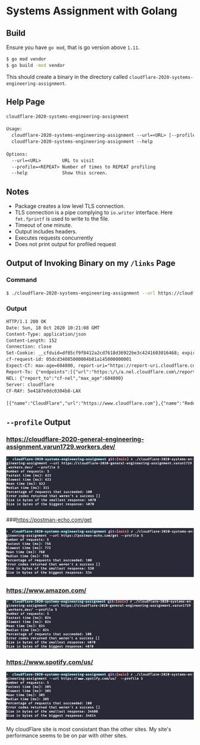 # Systems Assignment with Golang

## Build

Ensure you have `go mod`, that is go version above `1.11`.

```sh
$ go mod vendor
$ go build -mod vendor
```

This should create a binary in the directory called `cloudflare-2020-systems-engineering-assignment`. 

 ## Help Page

```txt
cloudflare-2020-systems-engineering-assignment

Usage:
  cloudflare-2020-systems-engineering-assignment --url=<URL> [--profile=<REPEAT>]
  cloudflare-2020-systems-engineering-assignment --help

Options:
  --url=<URL>        URL to visit
  --profile=<REPEAT> Number of times to REPEAT profiling
  --help             Show this screen.
```

## Notes

* Package creates a low level TLS connection. 
* TLS connection is a pipe complying to `io.writer` interface. Here `fmt.fprintf` is used to write to the file.
* Timeout of one minute.
* Output includes headers.
* Executes requests concurrently
* Does not print output for profiled request

## Output of Invoking Binary on my `/links` Page 

 ### Command

```bash
$ ./cloudflare-2020-systems-engineering-assignment --url https://cloudflare-2020-general-engineering-assignment.varun1729.workers.dev/links
```

### Output

```txt
HTTP/1.1 200 OK
Date: Sun, 18 Oct 2020 10:21:08 GMT
Content-Type: application/json
Content-Length: 152
Connection: close
Set-Cookie: __cfduid=df05cf9f8412a2cd7618d36922be3c4241603016468; expires=Tue, 17-Nov-20 10:21:08 GMT; path=/; domain=.varun1729.workers.dev; HttpOnly; SameSite=Lax
cf-request-id: 05dcd34085000004b81a145000000001
Expect-CT: max-age=604800, report-uri="https://report-uri.cloudflare.com/cdn-cgi/beacon/expect-ct"
Report-To: {"endpoints":[{"url":"https:\/\/a.nel.cloudflare.com\/report?lkg-colo=12&lkg-time=1603016469"}],"group":"cf-nel","max_age":604800}
NEL: {"report_to":"cf-nel","max_age":604800}
Server: cloudflare
CF-RAY: 5e4187e0dc0304b8-LAX

[{"name":"CloudFlare","url":"https://www.cloudflare.com"},{"name":"Reddit","url":"https://www.reddit.com"},{"name":"GitHub","url":"https://github.com"}]
```

## `--profile` Output

### https://cloudflare-2020-general-engineering-assignment.varun1729.workers.dev/

![](./cloudflare_my_worker.png)

###https://postman-echo.com/get

![](./postman.png)

### https://www.amazon.com/

![](./amazon.png)

### https://www.spotify.com/us/

![](./spotify.png)

My cloudFlare site is most consistant than the other sites. My site's performance seems to be on par with other sites. 

